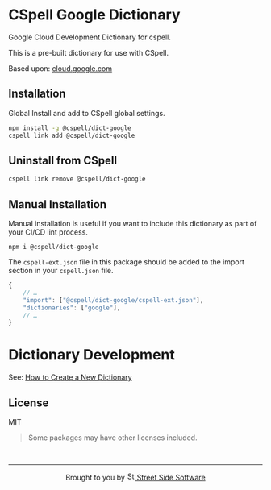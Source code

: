 # CSpell Google Dictionary

Google Cloud Development Dictionary for cspell.

This is a pre-built dictionary for use with CSpell.

Based upon: [cloud.google.com](https://cloud.google.com/products)

## Installation

Global Install and add to CSpell global settings.

```sh
npm install -g @cspell/dict-google
cspell link add @cspell/dict-google
```

## Uninstall from CSpell

```sh
cspell link remove @cspell/dict-google
```

## Manual Installation

Manual installation is useful if you want to include this dictionary as part of your CI/CD lint process.

```
npm i @cspell/dict-google
```

The `cspell-ext.json` file in this package should be added to the import section in your `cspell.json` file.

```javascript
{
    // …
    "import": ["@cspell/dict-google/cspell-ext.json"],
    "dictionaries": ["google"],
    // …
}
```

# Dictionary Development

See: [How to Create a New Dictionary](https://github.com/streetsidesoftware/cspell-dicts#how-to-create-a-new-dictionary)

## License

MIT

> Some packages may have other licenses included.

<!--- @@inject: ../../static/footer.md --->

<br/>

---

<p align="center">
Brought to you by <a href="https://streetsidesoftware.com" title="Street Side Software">
<img width="16" alt="Street Side Software Logo" src="https://i.imgur.com/CyduuVY.png" /> Street Side Software
</a>
</p>

<!--- @@inject-end: ../../static/footer.md --->
